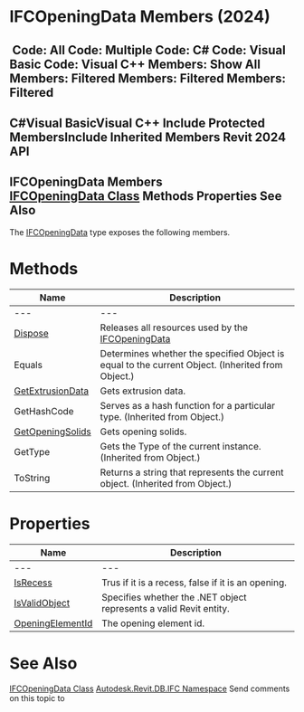 # IFCOpeningData Members (2024)

﻿
 Code: All Code: Multiple Code: C# Code: Visual Basic Code: Visual C++  Members: Show All Members: Filtered Members: Filtered Members: Filtered   
---  
C#Visual BasicVisual C++
Include Protected MembersInclude Inherited Members
Revit 2024 API  
---  
IFCOpeningData Members  
[IFCOpeningData Class](5ffa1b2d-09e0-40a2-2bd5-5398024ef297.md "IFCOpeningData Class") Methods Properties See Also  
---  
The [IFCOpeningData](5ffa1b2d-09e0-40a2-2bd5-5398024ef297.md "IFCOpeningData Class") type exposes the following members.
# Methods
| Name | Description |
| --- | --- |
| --- | --- | --- |
| [Dispose](5e7ce769-ad7b-7bd9-718b-cc12c4dfb2c0.md "Dispose Method") | Releases all resources used by the [IFCOpeningData](5ffa1b2d-09e0-40a2-2bd5-5398024ef297.md "IFCOpeningData Class") |
| Equals | Determines whether the specified Object is equal to the current Object. (Inherited from Object.) |
| [GetExtrusionData](0fa821c5-37df-2e15-833f-09174983d2f0.md "GetExtrusionData Method") | Gets extrusion data. |
| GetHashCode | Serves as a hash function for a particular type.  (Inherited from Object.) |
| [GetOpeningSolids](5e3d0561-cd2d-ed30-8b25-1334df406d47.md "GetOpeningSolids Method") | Gets opening solids. |
| GetType | Gets the Type of the current instance. (Inherited from Object.) |
| ToString | Returns a string that represents the current object. (Inherited from Object.) |

# Properties
| Name | Description |
| --- | --- |
| --- | --- | --- |
| [IsRecess](29b63130-f863-016e-6a29-4c2a514474ee.md "IsRecess Property") | Trus if it is a recess, false if it is an opening. |
| [IsValidObject](c4f74eec-fcf2-9ad7-4ace-6f1eed549be2.md "IsValidObject Property") | Specifies whether the .NET object represents a valid Revit entity. |
| [OpeningElementId](8990c5d6-2007-5d60-95ff-3f59fac806d5.md "OpeningElementId Property") | The opening element id. |

# See Also
[IFCOpeningData Class](5ffa1b2d-09e0-40a2-2bd5-5398024ef297.md "IFCOpeningData Class")
[Autodesk.Revit.DB.IFC Namespace](b823fafb-1ba1-896b-4097-142c2817ce74.md "Autodesk.Revit.DB.IFC Namespace")
Send comments on this topic to 